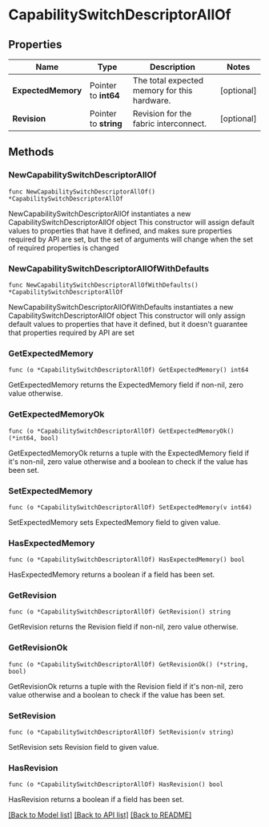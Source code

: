 # CapabilitySwitchDescriptorAllOf

## Properties

Name | Type | Description | Notes
------------ | ------------- | ------------- | -------------
**ExpectedMemory** | Pointer to **int64** | The total expected memory for this hardware. | [optional] 
**Revision** | Pointer to **string** | Revision for the fabric interconnect. | [optional] 

## Methods

### NewCapabilitySwitchDescriptorAllOf

`func NewCapabilitySwitchDescriptorAllOf() *CapabilitySwitchDescriptorAllOf`

NewCapabilitySwitchDescriptorAllOf instantiates a new CapabilitySwitchDescriptorAllOf object
This constructor will assign default values to properties that have it defined,
and makes sure properties required by API are set, but the set of arguments
will change when the set of required properties is changed

### NewCapabilitySwitchDescriptorAllOfWithDefaults

`func NewCapabilitySwitchDescriptorAllOfWithDefaults() *CapabilitySwitchDescriptorAllOf`

NewCapabilitySwitchDescriptorAllOfWithDefaults instantiates a new CapabilitySwitchDescriptorAllOf object
This constructor will only assign default values to properties that have it defined,
but it doesn't guarantee that properties required by API are set

### GetExpectedMemory

`func (o *CapabilitySwitchDescriptorAllOf) GetExpectedMemory() int64`

GetExpectedMemory returns the ExpectedMemory field if non-nil, zero value otherwise.

### GetExpectedMemoryOk

`func (o *CapabilitySwitchDescriptorAllOf) GetExpectedMemoryOk() (*int64, bool)`

GetExpectedMemoryOk returns a tuple with the ExpectedMemory field if it's non-nil, zero value otherwise
and a boolean to check if the value has been set.

### SetExpectedMemory

`func (o *CapabilitySwitchDescriptorAllOf) SetExpectedMemory(v int64)`

SetExpectedMemory sets ExpectedMemory field to given value.

### HasExpectedMemory

`func (o *CapabilitySwitchDescriptorAllOf) HasExpectedMemory() bool`

HasExpectedMemory returns a boolean if a field has been set.

### GetRevision

`func (o *CapabilitySwitchDescriptorAllOf) GetRevision() string`

GetRevision returns the Revision field if non-nil, zero value otherwise.

### GetRevisionOk

`func (o *CapabilitySwitchDescriptorAllOf) GetRevisionOk() (*string, bool)`

GetRevisionOk returns a tuple with the Revision field if it's non-nil, zero value otherwise
and a boolean to check if the value has been set.

### SetRevision

`func (o *CapabilitySwitchDescriptorAllOf) SetRevision(v string)`

SetRevision sets Revision field to given value.

### HasRevision

`func (o *CapabilitySwitchDescriptorAllOf) HasRevision() bool`

HasRevision returns a boolean if a field has been set.


[[Back to Model list]](../README.md#documentation-for-models) [[Back to API list]](../README.md#documentation-for-api-endpoints) [[Back to README]](../README.md)


